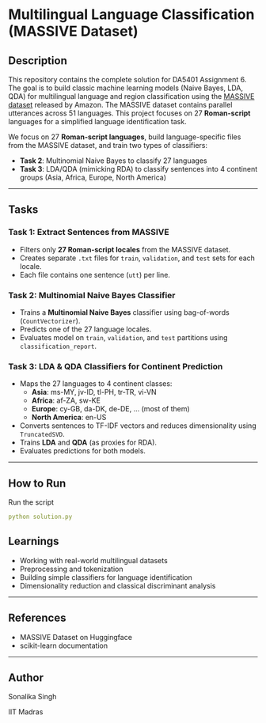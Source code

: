 # Multilingual Language Classification (MASSIVE Dataset)

## Description

This repository contains the complete solution for DA5401 Assignment 6. The goal is to build classic machine learning models (Naive Bayes, LDA, QDA) for multilingual language and region classification using the [MASSIVE dataset](https://huggingface.co/datasets/qanastek/MASSIVE) released by Amazon.
The MASSIVE dataset contains parallel utterances across 51 languages. This project focuses on 27 **Roman-script** languages for a simplified language identification task.

We focus on 27 **Roman-script languages**, build language-specific files from the MASSIVE dataset, and train two types of classifiers:

- **Task 2**: Multinomial Naive Bayes to classify 27 languages
- **Task 3**: LDA/QDA (mimicking RDA) to classify sentences into 4 continent groups (Asia, Africa, Europe, North America)

---

##  Tasks

###  Task 1: Extract Sentences from MASSIVE

- Filters only **27 Roman-script locales** from the MASSIVE dataset.
- Creates separate `.txt` files for `train`, `validation`, and `test` sets for each locale.
- Each file contains one sentence (`utt`) per line.

###  Task 2: Multinomial Naive Bayes Classifier

- Trains a **Multinomial Naive Bayes** classifier using bag-of-words (`CountVectorizer`).
- Predicts one of the 27 language locales.
- Evaluates model on `train`, `validation`, and `test` partitions using `classification_report`.

###  Task 3: LDA & QDA Classifiers for Continent Prediction

- Maps the 27 languages to 4 continent classes:
  - **Asia**: ms-MY, jv-ID, tl-PH, tr-TR, vi-VN
  - **Africa**: af-ZA, sw-KE
  - **Europe**: cy-GB, da-DK, de-DE, ... (most of them)
  - **North America**: en-US
- Converts sentences to TF-IDF vectors and reduces dimensionality using `TruncatedSVD`.
- Trains **LDA** and **QDA** (as proxies for RDA).
- Evaluates predictions for both models.

---

## How to Run
Run the script
``` yaml
python solution.py
```
## Learnings
- Working with real-world multilingual datasets
- Preprocessing and tokenization
- Building simple classifiers for language identification
- Dimensionality reduction and classical discriminant analysis
  
---

## References
- MASSIVE Dataset on Huggingface
- scikit-learn documentation

---
## Author
Sonalika Singh

IIT Madras


